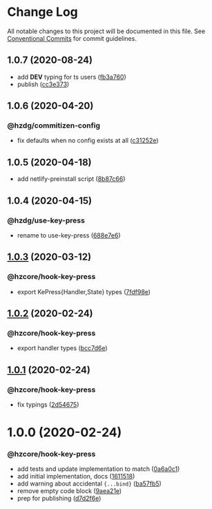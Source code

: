 # Change Log

All notable changes to this project will be documented in this file.
See [Conventional Commits](https://conventionalcommits.org) for commit guidelines.

## 1.0.7 (2020-08-24)


* add __DEV__ typing for ts users ([fb3a760](https://github.com/hzdg/hz-core/commit/fb3a760))
* publish ([cc3e373](https://github.com/hzdg/hz-core/commit/cc3e373))


## 1.0.6 (2020-04-20)


### @hzdg/commitizen-config

* fix defaults when no config exists at all ([c31252e](https://github.com/hzdg/hz-core/commit/c31252e))


## 1.0.5 (2020-04-18)


* add netlify-preinstall script ([8b87c66](https://github.com/hzdg/hz-core/commit/8b87c66))


## 1.0.4 (2020-04-15)


### @hzdg/use-key-press

* rename to use-key-press ([688e7e6](https://github.com/hzdg/hz-core/commit/688e7e6))


## [1.0.3](https://github.com/hzdg/hz-core/compare/@hzcore/hook-key-press@1.0.2...@hzcore/hook-key-press@1.0.3) (2020-03-12)


### @hzcore/hook-key-press

* export KePress{Handler,State} types ([7fdf98e](https://github.com/hzdg/hz-core/commit/7fdf98e))


## [1.0.2](https://github.com/hzdg/hz-core/compare/@hzcore/hook-key-press@1.0.1...@hzcore/hook-key-press@1.0.2) (2020-02-24)


### @hzcore/hook-key-press

* export handler types ([bcc7d6e](https://github.com/hzdg/hz-core/commit/bcc7d6e))


## [1.0.1](https://github.com/hzdg/hz-core/compare/@hzcore/hook-key-press@1.0.0...@hzcore/hook-key-press@1.0.1) (2020-02-24)


### @hzcore/hook-key-press

* fix typings ([2d54675](https://github.com/hzdg/hz-core/commit/2d54675))


# 1.0.0 (2020-02-24)


### @hzcore/hook-key-press

* add tests and update implementation to match ([0a6a0c1](https://github.com/hzdg/hz-core/commit/0a6a0c1))
* add initial implementation, docs ([1611518](https://github.com/hzdg/hz-core/commit/1611518))
* add warning about accidental `{...bind}` ([ba57fb5](https://github.com/hzdg/hz-core/commit/ba57fb5))
* remove empty code block ([9aea21e](https://github.com/hzdg/hz-core/commit/9aea21e))
* prep for publishing ([d7d2f6e](https://github.com/hzdg/hz-core/commit/d7d2f6e))
